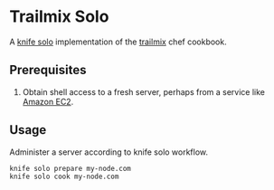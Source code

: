 # Trailmix Solo

A [knife solo](http://matschaffer.github.io/knife-solo/) implementation of the [trailmix](https://github.com/s2t2/trailmix) chef cookbook.

## Prerequisites

1. Obtain shell access to a fresh server, perhaps from a service like [Amazon EC2](http://aws.amazon.com/ec2/).

## Usage

Administer a server according to knife solo workflow.

```` sh
knife solo prepare my-node.com
knife solo cook my-node.com
````

